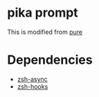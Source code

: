 # pika prompt

This is modified from [pure](https://github.com/sindresorhus/pure)

# Dependencies

- [zsh-async](https://github.com/mafredri/zsh-async)
- [zsh-hooks](https://github.com/leomao/zsh-hooks)
